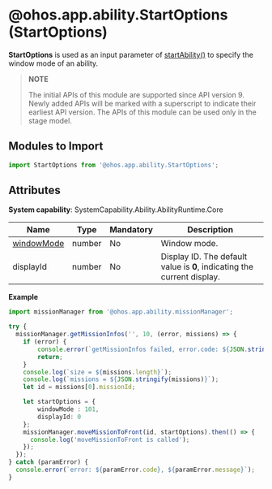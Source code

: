 # @ohos.app.ability.StartOptions (StartOptions)

**StartOptions** is used as an input parameter of [startAbility()](js-apis-inner-application-uiAbilityContext.md#uiabilitycontextstartability-1) to specify the window mode of an ability.

> **NOTE**
>
> The initial APIs of this module are supported since API version 9. Newly added APIs will be marked with a superscript to indicate their earliest API version.
> The APIs of this module can be used only in the stage model.

## Modules to Import

```ts
import StartOptions from '@ohos.app.ability.StartOptions';
```

## Attributes

**System capability**: SystemCapability.Ability.AbilityRuntime.Core

| Name| Type| Mandatory| Description|
| -------- | -------- | -------- | -------- |
| [windowMode](js-apis-app-ability-abilityConstant.md#abilityconstantwindowmode) | number | No| Window mode.|
| displayId | number | No| Display ID. The default value is **0**, indicating the current display.|

**Example**

  ```ts
  import missionManager from '@ohos.app.ability.missionManager';

  try {
    missionManager.getMissionInfos('', 10, (error, missions) => {
      if (error) {
          console.error(`getMissionInfos failed, error.code: ${JSON.stringify(error.code)}, error.message: ${JSON.stringify(error.message)}`);
          return;
      }
      console.log(`size = ${missions.length}`);
      console.log(`missions = ${JSON.stringify(missions)}`);
      let id = missions[0].missionId;

      let startOptions = {
          windowMode : 101,
          displayId: 0
      };
      missionManager.moveMissionToFront(id, startOptions).then(() => {
  	    console.log('moveMissionToFront is called');
      });
    });
  } catch (paramError) {
    console.error(`error: ${paramError.code}, ${paramError.message}`);
  }
  ```
